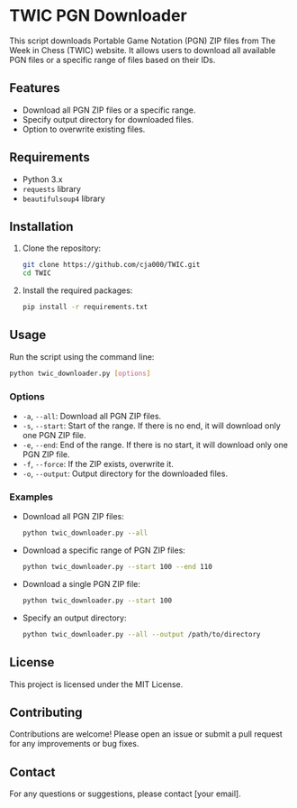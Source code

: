 
# TWIC PGN Downloader

This script downloads Portable Game Notation (PGN) ZIP files from The Week in Chess (TWIC) website.
It allows users to download all available PGN files or a specific range of files based on their IDs.

## Features

- Download all PGN ZIP files or a specific range.
- Specify output directory for downloaded files.
- Option to overwrite existing files.

## Requirements

- Python 3.x
- `requests` library
- `beautifulsoup4` library

## Installation

1. Clone the repository:

   ```bash
   git clone https://github.com/cja000/TWIC.git
   cd TWIC
   ```

2. Install the required packages:

   ```bash
   pip install -r requirements.txt
   ```

## Usage

Run the script using the command line:

```bash
python twic_downloader.py [options]
```

### Options

- `-a`, `--all`: Download all PGN ZIP files.
- `-s`, `--start`: Start of the range. If there is no end, it will download only one PGN ZIP file.
- `-e`, `--end`: End of the range. If there is no start, it will download only one PGN ZIP file.
- `-f`, `--force`: If the ZIP exists, overwrite it.
- `-o`, `--output`: Output directory for the downloaded files.

### Examples

- Download all PGN ZIP files:

  ```bash
  python twic_downloader.py --all
  ```

- Download a specific range of PGN ZIP files:

  ```bash
  python twic_downloader.py --start 100 --end 110
  ```

- Download a single PGN ZIP file:

  ```bash
  python twic_downloader.py --start 100
  ```

- Specify an output directory:

  ```bash
  python twic_downloader.py --all --output /path/to/directory
  ```

## License

This project is licensed under the MIT License.

## Contributing

Contributions are welcome! Please open an issue or submit a pull request for any improvements or bug fixes.

## Contact

For any questions or suggestions, please contact [your email].
